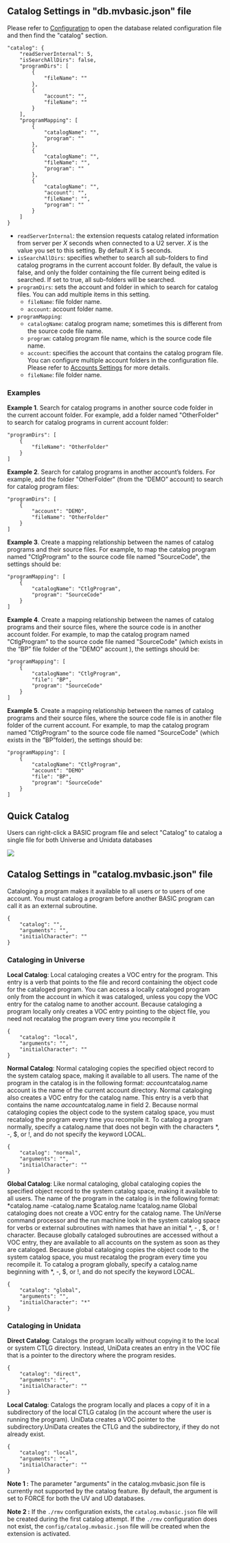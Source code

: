 ## Catalog Settings in "db.mvbasic.json" file

Please refer to [Configuration](Configuration.md) to open the database related configuration file and then find the "catalog" section.

```
"catalog": {
    "readServerInternal": 5, 
    "isSearchAllDirs": false,
    "programDirs": [
        {
            "fileName": ""
        },
        {
            "account": "",
            "fileName": ""
        }
    ],
    "programMapping": [
        {
            "catalogName": "",
            "program": ""
        },
        {
            "catalogName": "",
            "fileName": "",
            "program": ""
        },
        {
            "catalogName": "",
            "account": "",
            "fileName": "",
            "program": ""
        }
    ]
}
```

- `readServerInternal`: the extension requests catalog related information from server per *X* seconds when connected to a U2 server. *X* is the value you set to this setting. By default *X* is 5 seconds. 
- `isSearchAllDirs`: specifies whether to search all sub-folders to find catalog programs in the current account folder. By default, the value is false, and only the folder containing the file current being edited is searched. If set to true, all sub-folders will be searched.
- `programDirs`: sets the account and folder in which to search for catalog files. You can add multiple items in this setting.
    - `fileName`: file folder name. 
    - `account`: account folder name.
- `programMapping`:
    - `catalogName`: catalog program name; sometimes this is different from the source code file name.
    - `program`: catalog program file name, which is the source code file name.
    - `account`: specifies the account that contains the catalog program file. You can configure multiple account folders in the configuration file. Please refer to [Accounts Settings](Accounts.md) for more details.
    - `fileName`: file folder name.

### Examples

**Example 1**. Search for catalog programs in another source code folder in the current account folder. For example, add a folder named "OtherFolder" to search for catalog programs in current account folder:

    "programDirs": [
        {
            "fileName": "OtherFolder"
        }
    ]

**Example 2**. Search for catalog programs in another account’s folders. For example, add the folder "OtherFolder" (from the “DEMO” account) to search for catalog program files:

    "programDirs": [
        {
            "account": "DEMO",
            "fileName": "OtherFolder"
        }
    ]

**Example 3**. Create a mapping relationship between the names of catalog programs and their source files. For example, to map the catalog program named "CtlgProgram" to the source code file named "SourceCode", the settings should be:

    "programMapping": [
        {
            "catalogName": "CtlgProgram",
            "program": "SourceCode"
        }
    ]

**Example 4**. Create a mapping relationship between the names of catalog programs and their source files, where the source code is in another account folder. For example, to map the catalog program named "CtlgProgram" to the source code file named "SourceCode" (which exists in the “BP” file folder of the "DEMO" account ), the settings should be:

```
"programMapping": [
    {
        "catalogName": "CtlgProgram",
        "file": "BP", 
        "program": "SourceCode"
    }
]
```

**Example 5**. Create a mapping relationship between the names of catalog programs and their source files, where the source code file is in another file folder of the current account. For example, to map the catalog program named "CtlgProgram" to the source code file named "SourceCode" (which exists in the “BP”folder), the settings should be:

```
"programMapping": [
    {
        "catalogName": "CtlgProgram",
        "account": "DEMO"
        "file": "BP", 
        "program": "SourceCode"
    }
]
```

## Quick Catalog

Users can right-click a BASIC program file and select "Catalog" to catalog a single file for both Universe and Unidata databases 

![](../img/catalog.png)

## Catalog Settings in "catalog.mvbasic.json" file

Cataloging a program makes it available to all users or to users of one account. You must catalog a program before another BASIC program can call it as an external subroutine.

```
{
    "catalog": "",
    "arguments": "",
    "initialCharacter": ""
}
```

### Cataloging in Universe

**Local Catalog**: Local cataloging creates a VOC entry for the program. This entry is a verb that points to the file and
record containing the object code for the cataloged program. You can access a locally cataloged
program only from the account in which it was cataloged, unless you copy the VOC entry for the
catalog name to another account. Because cataloging a program locally only creates a VOC entry
pointing to the object file, you need not recatalog the program every time you recompile it

    {
        "catalog": "local",
        "arguments": "",
        "initialCharacter": ""
    }

**Normal Catalog**: Normal cataloging copies the specified object record to the system catalog space, making it available
to all users. The name of the program in the catalog is in the following format:
*account*catalog.name
account is the name of the current account directory.
Normal cataloging also creates a VOC entry for the catalog name. This entry is a verb that contains the
name *account*catalog.name in field 2.
Because normal cataloging copies the object code to the system catalog space, you must recatalog
the program every time you recompile it.
To catalog a program normally, specify a catalog.name that does not begin with the characters *, -, $,
or !, and do not specify the keyword LOCAL.

    {
        "catalog": "normal",
        "arguments": "",
        "initialCharacter": ""
    }

**Global Catalog**: Like normal cataloging, global cataloging copies the specified object record to the system catalog
space, making it available to all users. The name of the program in the catalog is in the following
format:
*catalog.name
-catalog.name
$catalog.name
!catalog.name
Global cataloging does not create a VOC entry for the catalog name. The UniVerse command processor
and the run machine look in the system catalog space for verbs or external subroutines with names
that have an initial *, - , $, or ! character. Because globally cataloged subroutines are accessed without
a VOC entry, they are available to all accounts on the system as soon as they are cataloged.
Because global cataloging copies the object code to the system catalog space, you must recatalog the
program every time you recompile it.
To catalog a program globally, specify a catalog.name beginning with *, -, $, or !, and do not specify
the keyword LOCAL.

    {
        "catalog": "global",
        "arguments": "",
        "initialCharacter": "*"
    }

### Cataloging in Unidata

**Direct Catalog**: Catalogs the program locally without copying it to the local or system CTLG directory. Instead, UniData creates an entry in the VOC file that is a pointer to the directory where the program resides.

    {
        "catalog": "direct",
        "arguments": "",
        "initialCharacter": ""
    }

**Local Catalog**: Catalogs the program locally and places a copy of it in a subdirectory of the local CTLG catalog (in the account where the user is running the program). UniData creates a VOC pointer to the subdirectory.UniData creates the CTLG and the subdirectory, if they do not
already exist.

    {
        "catalog": "local",
        "arguments": "",
        "initialCharacter": ""
    }


**Note 1 :** The parameter "arguments" in the catalog.mvbasic.json file is currently not supported by the catalog feature. By default, the argument is set to FORCE for both the UV and UD databases.

**Note 2 :** If the `./rmv` configuration exists, the `catalog.mvbasic.json` file will be created during the first catalog attempt. If the `./rmv` configuration does not exist, the `config/catalog.mvbasic.json` file will be created when the extension is activated.